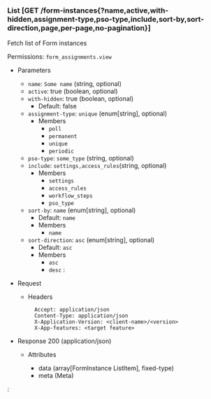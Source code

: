 ### List [GET /form-instances{?name,active,with-hidden,assignment-type,pso-type,include,sort-by,sort-direction,page,per-page,no-pagination}]

Fetch list of Form instances

Permissions: `form_assignments.view`

+ Parameters
    + `name`: `Some name` (string, optional)
    + `active`: true (boolean, optional)
    + `with-hidden`: true (boolean, optional)
        + Default: false 
    + `assignment-type`: `unique` (enum[string], optional)
        + Members
            + `poll`
            + `permanent`
            + `unique`
            + `periodic`
    + `pso-type`: `some_type` (string, optional)
    + `include`: `settings,access_rules`(string, optional)
        + Members
            + `settings`
            + `access_rules`
            + `workflow_steps`
            + `pso_type`
    + `sort-by`: `name` (enum[string], optional)
        + Default: `name`
        + Members
            + `name`
    + `sort-direction`: `asc` (enum[string], optional)
        + Default: `asc`
        + Members
            + `asc`
            + `desc`
    :[](../pagination_parameters.md)
        
+ Request
    + Headers

            Accept: application/json
            Content-Type: application/json
            X-Application-Version: <client-name>/<version>
            X-App-features: <target feature>

+ Response 200 (application/json)

    + Attributes

        + data (array[FormInstance ListItem], fixed-type)
        + meta (Meta)

:[](../error_responses.md)
